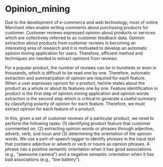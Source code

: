 # Opinion_mining
Due to the development of e-commerce and web technology, most of online Merchant sites
enable writing comments about purchasing products for customer. Customer reviews
expressed opinion about products or services which are collectively referred to as customer
feedback data. Opinion extraction about products from customer reviews is becoming an
interesting area of research and it is motivated to develop an automatic opinion mining
application for users. Therefore, efficient method and techniques are needed to extract
opinions from reviews.

For a popular product, the number of reviews can be in hundreds or even in thousands,
which is difficult to be read one by one. Therefore, automatic extraction and summarization
of opinion are required for each feature. When a user expresses opinion for a product,
he/she states about the product as a whole or about its features one by one. Feature
identification in product is the first step of opinion mining application and opinion words
extraction is the second step which is critical to generate a useful summary by classifying
polarity of opinion for each feature. Therefore, we must extract opinion for each feature of a
product.

In this, given a set of customer reviews of a particular product, we need to perform the
following tasks: (1) identifying product feature that customer commented on; (2) extracting
opinion words or phrases through adjective, adverb, verb, and noun and (3) determining the
orientation of the opinion words.
We use a part-of-speech tagger to identify phrases in the input text that contains adjective or
adverb or verb or nouns as opinion phrases. A phrase has a positive semantic orientation
when it has good associations (e.g., “awesome camera”) and a negative semantic
orientation when it has bad associations (e.g., “low battery”).
